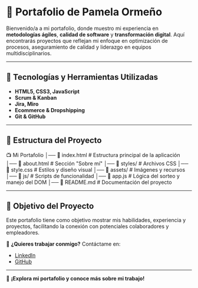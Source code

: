# 🚀 Portafolio de Pamela Ormeño

Bienvenido/a a mi portafolio, donde muestro mi experiencia en **metodologías ágiles**, **calidad de software** y **transformación digital**. Aquí encontrarás proyectos que reflejan mi enfoque en optimización de procesos, aseguramiento de calidad y liderazgo en equipos multidisciplinarios.

---

## 🌟 Tecnologías y Herramientas Utilizadas

- **HTML5, CSS3, JavaScript**
- **Scrum & Kanban**
- **Jira, Miro**
- **Ecommerce & Dropshipping**
- **Git & GitHub**

---

## 📌 Estructura del Proyecto

📺 Mi Portafolio
│── 📄 index.html       # Estructura principal de la aplicación
│── 📄 about.html       # Sección "Sobre mí"
│── 📂 styles/          # Archivos CSS
│──     🎨 style.css    # Estilos y diseño visual
│── 📂 assets/          # Imágenes y recursos
│── 📂 js/              # Scripts de funcionalidad
│──     🚀 app.js       # Lógica del sorteo y manejo del DOM
│── 📄 README.md        # Documentación del proyecto

---

## 🎯 Objetivo del Proyecto

Este portafolio tiene como objetivo mostrar mis habilidades, experiencia y proyectos, facilitando la conexión con potenciales colaboradores y empleadores.

📢 **¿Quieres trabajar conmigo?** Contáctame en:

- [LinkedIn](https://www.linkedin.com/in/pamelaormeno/)
- [GitHub](https://github.com/PamelaOrmeno)

---

📍 **¡Explora mi portafolio y conoce más sobre mi trabajo!**
